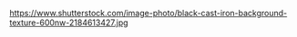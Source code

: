 <!-- https://i.pinimg.com/originals/3a/61/8f/3a618f45228dd352067ba4c17dfccc21.jpg -->
<!-- https://i.pinimg.com/originals/88/08/c9/8808c9c651d06c3f98ca8b7e86ce081b.gif -->
<!-- https://purepng.com/public/uploads/medium/purepng.com-old-televisiontvtelecommunicationmonochromeblack-and-whittelevisionoldblack-and-white-1421526536072yn6cs.png -->

https://www.shutterstock.com/image-photo/black-cast-iron-background-texture-600nw-2184613427.jpg